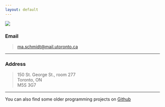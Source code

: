 ```yaml
---
layout: default
---
```


<img src="{{ site.baseurl }}/images/schmidt-2.jpg" class="right no-mobile" />

### Email

> [ma.schmidt@mail.utoronto.ca](mailto:ma.schmidt@mail.utoronto.ca)

---

### Address

> 150 St. George St., room 277  
> Toronto, ON  
> M5S 3G7

---

You can also find some older programming projects on [Github](https://github.com/ma-schmidt)